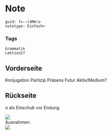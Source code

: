 # Note
```
guid: f=-~(4Mm!o
notetype: Einfach+
```

### Tags
```
Grammatik
Lektion27
```

## Vorderseite
Konjugation Partizip Präsens Futur Aktiv/Medium?

## Rückseite
σ als Einschub vor Endung<div>
</div><div><img src="paste-e6acafd528feb851d23d7c78a5f8a88204c45538.jpg">
</div><div>
</div><div>Ausnahmen: </div><div>
</div><div><img src="paste-e037dbb8c89ccd1504e7b18327a4f936490f42e5.jpg">
</div><div>
</div>

